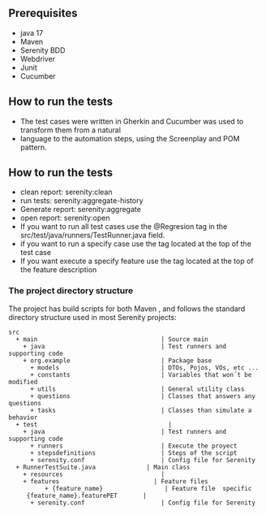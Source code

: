 ## Prerequisites
 * java 17
 * Maven
 * Serenity BDD
 * Webdriver
 * Junit
 * Cucumber

## How to run the tests
* The test cases were written in Gherkin and Cucumber was used to transform them from a natural 
* language to the automation steps, using the Screenplay and POM pattern.

## How to run the tests
 * clean report: serenity:clean
 * run tests: serenity:aggregate-history
 * Generate report: serenity:aggregate
 * open report: serenity:open
 * If you want to run all test cases use the @Regresion tag in the src/test/java/runners/TestRunner.java field.
 * if you want to run a specify case use the tag located at the top of the test case
 * If you want execute a specify feature use the tag located at the top of the feature description


### The project directory structure
The project has build scripts for both Maven , and follows the standard directory structure used in most Serenity projects:
```Gherkin
src
  + main                                  | Source main
    + java                                | Test runners and supporting code
    + org.example                         | Package base
      + models                            | DTOs, Pojos, VOs, etc ...
      + constants                         | Variables that won´t be modified
      + utils                             | General utility class
      + questions                         | Classes that answers any questions
      + tasks                             | Classes than simulate a behavior
  + test                                    |
    + java                                | Test runners and supporting code
      + runners                           | Execute the proyect
      + stepsdefinitions                  | Steps of the script
      + serenity.conf                     | Config file for Serenity
  + RunnerTestSuite.java              | Main class
    + resources                           |
    + features                          | Feature files
          + {feature_name}                 | Feature file  specific
     {feature_name}.featurePET       |
      + serenity.conf                     | Config file for Serenity
```
